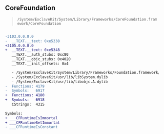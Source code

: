 ## CoreFoundation

> `/System/ExclaveKit/System/Library/Frameworks/CoreFoundation.framework/CoreFoundation`

```diff

-3103.0.0.0.0
-  __TEXT.__text: 0xe5338
+3105.0.0.0.0
+  __TEXT.__text: 0xe5348
   __TEXT.__auth_stubs: 0xc80
   __TEXT.__objc_stubs: 0x4020
   __TEXT.__init_offsets: 0x4

   - /System/ExclaveKit/System/Library/Frameworks/Foundation.framework/Foundation
   - /System/ExclaveKit/usr/lib/libSystem.dylib
   - /System/ExclaveKit/usr/lib/libobjc.A.dylib
-  Functions: 4179
-  Symbols:   6917
+  Functions: 4180
+  Symbols:   6918
   CStrings:  4315
 
Symbols:
+ ___CFRuntimeIsImmortal
+ ___CFRuntimeSetImmortal
- ___CFRuntimeIsConstant

```
